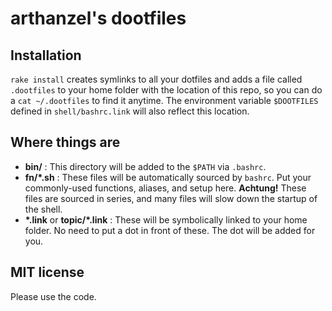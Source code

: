 arthanzel's dootfiles
=====================

Installation
------------
`rake install` creates symlinks to all your dotfiles and adds a file called `.dootfiles` to your home folder with the location of this repo, so you can do a `cat ~/.dootfiles` to find it anytime. The environment variable `$DOOTFILES` defined in `shell/bashrc.link` will also reflect this location.

Where things are
----------------
- **bin/** : This directory will be added to the `$PATH` via `.bashrc`.
- **fn/*.sh** : These files will be automatically sourced by `bashrc`. Put your commonly-used functions, aliases, and setup here. **Achtung!** These files are sourced in series, and many files will slow down the startup of the shell.
- **\*.link** or **topic/*.link** : These will be symbolically linked to your home folder. No need to put a dot in front of these. The dot will be added for you.

MIT license
-----------
Please use the code.
